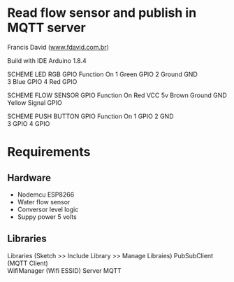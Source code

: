 # Read flow sensor and publish in MQTT server
Francis David (www.fdavid.com.br) 


  Build with IDE Arduino 1.8.4
 
  SCHEME LED RGB
  GPIO      Function    On
  1        Green       GPIO
  2        Ground      GND           
  3        Blue        GPIO
  4        Red         GPIO
  
  SCHEME FLOW SENSOR
  GPIO      Function    On
  Red      VCC         5v
  Brown    Ground      GND           
  Yellow   Signal      GPIO
 
  SCHEME PUSH BUTTON
  GPIO      Function    On
  1                    GPIO
  2              GND           
  3              GPIO
  4              GPIO
 
# Requirements
## Hardware 
* Nodemcu ESP8266
* Water flow sensor
* Conversor level logic
* Suppy power 5 volts

## Libraries
   Libraries (Sketch >> Include Library >> Manage Libraies)
       PubSubClient (MQTT Client)  
       WifiManager (Wifi ESSID)
   Server MQTT
 

